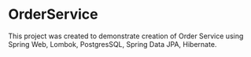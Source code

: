 # OrderService
This project was created to demonstrate creation of Order Service using Spring Web, Lombok, PostgresSQL, Spring Data JPA, Hibernate. 
